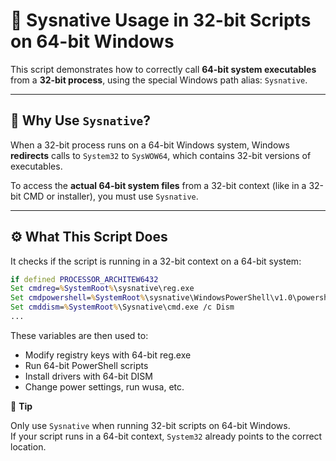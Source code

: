 # 🧠 Sysnative Usage in 32-bit Scripts on 64-bit Windows

This script demonstrates how to correctly call **64-bit system executables** from a **32-bit process**, using the special Windows path alias: `Sysnative`.

---

## 🧩 Why Use `Sysnative`?

When a 32-bit process runs on a 64-bit Windows system, Windows **redirects** calls to `System32` to `SysWOW64`, which contains 32-bit versions of executables.

To access the **actual 64-bit system files** from a 32-bit context (like in a 32-bit CMD or installer), you must use `Sysnative`.

---

## ⚙️ What This Script Does

It checks if the script is running in a 32-bit context on a 64-bit system:

```bat
if defined PROCESSOR_ARCHITEW6432
Set cmdreg=%SystemRoot%\sysnative\reg.exe
Set cmdpowershell=%SystemRoot%\sysnative\WindowsPowerShell\v1.0\powershell.exe
Set cmddism=%SystemRoot%\Sysnative\cmd.exe /c Dism
...
```
These variables are then used to:

- Modify registry keys with 64-bit reg.exe
- Run 64-bit PowerShell scripts
- Install drivers with 64-bit DISM
- Change power settings, run wusa, etc.

📘 **Tip**

Only use `Sysnative` when running 32-bit scripts on 64-bit Windows.  
If your script runs in a 64-bit context, `System32` already points to the correct location.